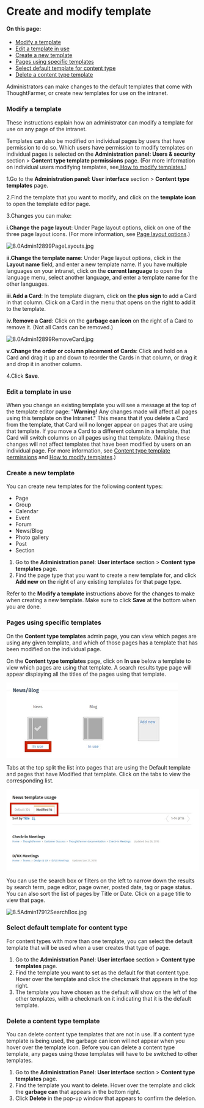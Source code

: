 # Create and modify template



#### On this page:

* [Modify a template](../../../../using-thoughtfarmer/add-pages-and-sections/modify-templates.md)
* [Edit a template in use](./)
* [Create a new template](./)
* [Pages using specific templates](./)
* [Select default template for content type](./)
* [Delete a content type template](./)

Administrators can make changes to the default templates that come with ThoughtFarmer, or create new templates for use on the intranet.

### Modify a template <a id="header0"></a>

These instructions explain how an administrator can modify a template for use on any page of the intranet.  
  
Templates can also be modified on individual pages by users that have permission to do so. Which users have permission to modify templates on individual pages is selected on the **Administration panel: Users & security** section &gt; **Content type template permissions** page. \(For more information on individual users modifying templates, see[ How to modify templates.](../../../../using-thoughtfarmer/add-pages-and-sections/modify-templates.md)\)  
 

1.Go to the **Administration panel**: **User interface** section &gt; **Content type templates** page.

2.Find the template that you want to modify, and click on the **template icon** to open the template editor page.

3.Changes you can make:

**i.Change the page layout**: Under Page layout options, click on one of the three page layout icons. \(For more information, see [Page layout options](page-layout-option.md).\)

![8.0Admin12899PageLayouts.jpg](https://community.thoughtfarmer.com/imagethumb/191396530000/16821/695x160/False/8.0Admin12899PageLayouts.jpg)

**ii.Change the template name**: Under Page layout options, click in the **Layout name** field, and enter a new template name. If you have multiple languages on your intranet, click on the **current language** to open the language menu, select another language, and enter a template name for the other languages.

**iii.Add a Card**: In the template diagram, click on the **plus sign** to add a Card in that column. Click on a Card in the menu that opens on the right to add it to the template.

**iv.Remove a Card**: Click on the **garbage can icon** on the right of a Card to remove it. \(Not all Cards can be removed.\)  


![8.0Admin12899RemoveCard.jpg](https://community.thoughtfarmer.com/imagethumb/193157830000/16822/950x950/False/8.0Admin12899RemoveCard.jpg)

**v.Change the order or column placement of Cards**: Click and hold on a Card and drag it up and down to reorder the Cards in that column, or drag it and drop it in another column.

4.Click **Save**.

### Edit a template in use <a id="header1"></a>

When you change an existing template you will see a message at the top of the template editor page: "**Warning!** Any changes made will affect all pages using this template on the Intranet." This means that if you delete a Card from the template, that Card will no longer appear on pages that are using that template. If you move a Card to a different column in a template, that Card will switch columns on all pages using that template. \(Making these changes will not affect templates that have been modified by users on an individual page. For more information, see [Content type template permissions](../content-type-template-permissions.md) and [How to modify templates](../../../../using-thoughtfarmer/add-pages-and-sections/modify-templates.md).\)

### Create a new template <a id="header2"></a>

You can create new templates for the following content types:

* Page
* Group
* Calendar
* Event
* Forum
* News/Blog
* Photo gallery
* Post
* Section

1. Go to the **Administration panel**: **User interface** section &gt; **Content** **type templates** page.
2. Find the page type that you want to create a new template for, and click **Add new** on the right of any existing templates for that page type.

Refer to the **Modify a template** instructions above for the changes to make when creating a new template. Make sure to click **Save** at the bottom when you are done.

### Pages using specific templates <a id="header3"></a>

On the **Content type templates** admin page, you can view which pages are using any given template, and which of those pages has a template that has been modified on the individual page.  
  
On the **Content type templates** page, click on **In use** below a template to view which pages are using that template. A search results type page will appear displaying all the titles of the pages using that template.

![](../../../../.gitbook/assets/2%20%2890%29.jpg)

  
  
Tabs at the top split the list into pages that are using the Default template and pages that have Modified that template. Click on the tabs to view the corresponding list.

![](../../../../.gitbook/assets/3%20%2861%29.jpg)

  
You can use the search box or filters on the left to narrow down the results by search term, page editor, page owner, posted date, tag or page status. You can also sort the list of pages by Title or Date. Click on a page title to view that page.

![8.5Admin17912SearchBox.jpg](https://community.thoughtfarmer.com/imagethumb/164807370000/16827/300x545/False/8.5Admin17912SearchBox.jpg)

### Select default template for content type <a id="header4"></a>

For content types with more than one template, you can select the default template that will be used when a user creates that type of page.

1. Go to the **Administration Panel**: **User interface** section &gt; **Content type templates** page.
2. Find the template you want to set as the default for that content type. Hover over the template and click the checkmark that appears in the top right.
3. The template you have chosen as the default will show on the left of the other templates, with a checkmark on it indicating that it is the default template.

### Delete a content type template <a id="header5"></a>

You can delete content type templates that are not in use. If a content type template is being used, the garbage can icon will not appear when you hover over the template icon. Before you can delete a content type template, any pages using those templates will have to be switched to other templates.

1. Go to the **Administration Panel**: **User interface** section &gt; **Content type templates** page.
2. Find the template you want to delete. Hover over the template and click the **garbage can** that appears in the bottom right.
3. Click **Delete** in the pop-up window that appears to confirm the deletion.

